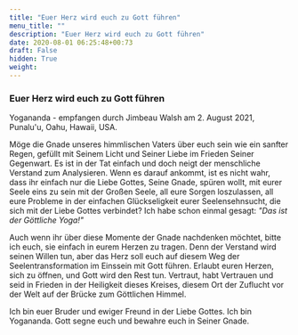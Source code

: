 ```yaml
---
title: "Euer Herz wird euch zu Gott führen"
menu_title: ""
description: "Euer Herz wird euch zu Gott führen"
date: 2020-08-01 06:25:48+00:73
draft: False
hidden: True
weight:
---
```

### Euer Herz wird euch zu Gott führen

Yogananda - empfangen durch Jimbeau Walsh am 2. August 2021, Punalu'u, Oahu, Hawaii, USA.

Möge die Gnade unseres himmlischen Vaters über euch sein wie ein sanfter Regen, gefüllt mit Seinem Licht und Seiner Liebe im Frieden Seiner Gegenwart. Es ist in der Tat einfach und doch neigt der menschliche Verstand zum Analysieren. Wenn es darauf ankommt, ist es nicht wahr, dass ihr einfach nur die Liebe Gottes, Seine Gnade, spüren wollt, mit eurer Seele eins zu sein mit der Großen Seele, all eure Sorgen loszulassen, all eure Probleme in der einfachen Glückseligkeit eurer Seelensehnsucht, die sich mit der Liebe Gottes verbindet? Ich habe schon einmal gesagt: *"Das ist der Göttliche Yoga!"*

Auch wenn ihr über diese Momente der Gnade nachdenken möchtet, bitte ich euch, sie einfach in eurem Herzen zu tragen. Denn der Verstand wird seinen Willen tun, aber das Herz soll euch auf diesem Weg der Seelentransformation im Einssein mit Gott führen. Erlaubt euren Herzen, sich zu öffnen, und Gott wird den Rest tun. Vertraut, habt Vertrauen und seid in Frieden in der Heiligkeit dieses Kreises, diesem Ort der Zuflucht vor der Welt auf der Brücke zum Göttlichen Himmel.

Ich bin euer Bruder und ewiger Freund in der Liebe Gottes. Ich bin Yogananda. Gott segne euch und bewahre euch in Seiner Gnade.
